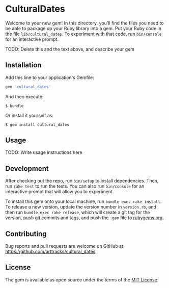# CulturalDates

Welcome to your new gem! In this directory, you'll find the files you need to be able to package up your Ruby library into a gem. Put your Ruby code in the file `lib/cultural_dates`. To experiment with that code, run `bin/console` for an interactive prompt.

TODO: Delete this and the text above, and describe your gem

## Installation

Add this line to your application's Gemfile:

```ruby
gem 'cultural_dates'
```

And then execute:

    $ bundle

Or install it yourself as:

    $ gem install cultural_dates

## Usage

TODO: Write usage instructions here

## Development

After checking out the repo, run `bin/setup` to install dependencies. Then, run `rake test` to run the tests. You can also run `bin/console` for an interactive prompt that will allow you to experiment.

To install this gem onto your local machine, run `bundle exec rake install`. To release a new version, update the version number in `version.rb`, and then run `bundle exec rake release`, which will create a git tag for the version, push git commits and tags, and push the `.gem` file to [rubygems.org](https://rubygems.org).

## Contributing

Bug reports and pull requests are welcome on GitHub at https://github.com/arttracks/cultural_dates.


## License

The gem is available as open source under the terms of the [MIT License](http://opensource.org/licenses/MIT).

